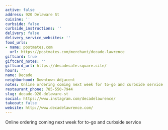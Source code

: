```yaml
---
active: false
address: 920 Delaware St
cuisine: ''
curbside: false
curbside_instructions: ''
delivery: false
delivery_service_websites: ''
food_urls:
- name: postmates.com
  url: https://postmates.com/merchant/decade-lawrence
giftcard: true
giftcard_notes: ''
giftcard_url: https://decadecafe.square.site/
hours: ''
name: Decade
neighborhood: Downtown-Adjacent
notes: Online ordering coming next week for to-go and curbside service
restaurant_phone: 785-550-7944
slug: decade-920-delaware-st
social: https://www.instagram.com/decadelawrence/
takeout: false
website: http://www.decadelawrence.com/
---
```


Online ordering coming next week for to-go and curbside service